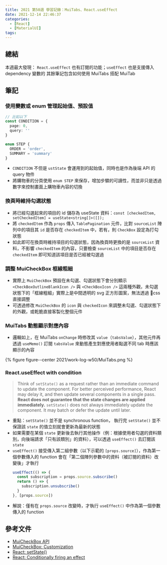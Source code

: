 ```yaml
---
title: 2021 第50週 學習記錄：MuiTabs、React.useEffect
date: 2021-12-14 22:46:37
categories:
  - [React]
  - [MaterialUI]
tags:
---
```


## 總結

本週最大發現： `React.useEffect` 也有訂閱的功能；`useEffect` 也是支援傳入 dependency 變數的
其餘筆記包含如何使用 MuiTabs 搭配 MuiTab

## 筆記

### 使用變數或 enum 管理起始值、預設值

```ts
// 比如以下
const CONDITION = {
  page: 0,
  query: ''
}

enum STEP {
  ORDER = 'order',
  SUMMARY = 'summary'
}
```

- `CONDITION` 不但是 `ustState` 會運用到的起始值，同時也是作為後端 API 的 query 物件
- 將購物車的分頁使用 `enum STEP` 來保存，增加步驟的可讀性，而並非只是透過數字來控制畫面上購物車內容的切換

### 換頁時維持勾選狀態

- 將已經勾選起來的項目的 id 儲存為 useState 資料：`const [checkedItem, setCheckedItem] = useState<string[]>([]);`
- 將 `checkedItem` 作為 `props` 傳入 `TablePagination` 元件，比對 `sourceList` 陣列中的項目其 `id` 是否存在 `checkedItem` 中，若有，則 `CheckBox` 設定為打勾狀態
- 如此即可在換頁時維持項目的勾選狀態，因為換頁時更換的是 `sourceList` 資料，不影響 `checkedItem` 的內容，只要檢查 `sourceList` 中的項目是否存在 `checkedItem` 即可知道該項目是否已經被勾選過

### 調整 MuiCheckBox 框線粗細

- 實際上 `MuiCheckBox` 預設在未勾選、勾選狀態下會分別顯示 `<CheckBoxOutlineBlankIcon />` 與 `<CheckBoxIcon />` 這兩種外觀，未勾選狀態下的「框線粗細」實際上是中間透明的 svg 正方形圖案，無法透過 css 直接調整
- 可透過修改 `MuiCheckBox` 的 `icon` 與 `checkedIcon` 來調整未勾選、勾選狀態下的外觀，或乾脆直接客製化整個元件

### MuiTabs 動態顯示對應內容

<script src="https://gist.github.com/tzynwang/2e092e1929341a8b6b19793ff76f1894.js"></script>

- 邏輯如上，在 MuiTabs `onChange` 時修改其 `value`（`tabsValue`），其他元件再透過 `useMemo()` 訂閱 `tabsValue` 來動態產生對應使用者點選不同 tab 時應該顯示的內容

{% figure figure--center 2021/work-log-w50/MuiTabs.png %}

### React.useEffect with condition

> Think of `setState()` as a request rather than an immediate command to update the component. For better perceived performance, React may delay it, and then update several components in a single pass. **React does not guarantee that the state changes are applied immediately.** `setState()` does not always immediately update the component. It may batch or defer the update until later.

- 重點：`setState()` 並不是 synchronous function， 執行完 `setState()` 並不保證該 `state` 的值立刻就會更新為最新的狀態
- 如果需要在某個 `state` 更新後去執行其他操作（例：根據使用者勾選的資料類別，向後端請求「只有該類別」的資料），可以透過 `useEffect()` 去訂閱該 `state`
- `useEffect()` 接受傳入第二組參數（以下示範的 `[props.source]`），作為第一個參數傳入的 function 會在「第二個陣列參數中的資料（被訂閱的資料）改變後」才執行
  ```js
  useEffect(() => {
    const subscription = props.source.subscribe()
    return () => {
      subscription.unsubscribe()
    }
  }, [props.source])
  ```
- 解說：僅有在 `props.source` 改變時，才執行 `useEffect()` 中作為第一個參數傳入的 function

## 參考文件

- [MuiCheckBox API](https://mui.com/api/checkbox/#main-content)
- [MuiCheckBox: Customization](https://mui.com/components/checkboxes/#customization)
- [React: setState()](https://reactjs.org/docs/react-component.html#setstate)
- [React: Conditionally firing an effect](https://reactjs.org/docs/hooks-reference.html#conditionally-firing-an-effect)
